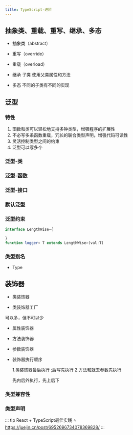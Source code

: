 ```yaml
---
title: TypeScript-进阶
---
```


## 抽象类、重载、重写、继承、多态

- 抽象类（abstract）

- 重写（override）

- 重载（overload）

- 继承
  子类 使用父类属性和方法
  
- 多态
  不同的子类有不同的实现

## 泛型

### 特性

1. 函数和类可以轻松地支持多钟类型，增强程序的扩展性
2. 不必写多条函数重载，冗长的联合类型声明，增强代码可读性
3. 灵活控制类型之间的约束
4. 泛型可以写多个

### 泛型-类

### 泛型-函数

### 泛型-接口

### 默认泛型

### 泛型约束

```ts
interface LengthWise={

}
function logger< T extends LengthWise>(val:T)
```

### 类型别名

- Type

## 装饰器

- 类装饰器

- 类装饰器工厂

可以多，但不可以少

- 属性装饰器
- 方法装饰器
- 参数装饰器
- 装饰器执行顺序

  1.类装饰器最后执行 ;后写先执行 2.方法和就去参数先执行

  先内后外执行，先上后下

### 类型兼容性

### 类型声明

::: tip
React + TypeScript最佳实践 ⭐️
<https://juejin.cn/post/6952696734078369828/>
:::
